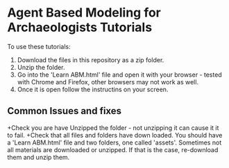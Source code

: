 # Agent Based Modeling for Archaeologists Tutorials

To use these tutorials:
1. Download the files in this repository as a zip folder.
2. Unzip the folder.
3. Go into the 'Learn ABM.html' file and open it with your browser - tested with Chrome and Firefox, other browsers may not work as well.
4. Once it is open follow the instructins on your screen.

## Common Issues and fixes
+Check you are have Unzipped the folder - not unzipping it can cause it it to fail.
+Check that all files and folders have down loaded. You should have a 'Learn ABM.html' file and two folders, one called 'assets'. Sometimes not all materials are downloaded or unzipped. If that is the case, re-download them and unzip them.
